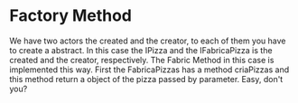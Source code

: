 # Factory Method

We have two actors the created and the creator, to each of them you have to create a abstract.
In this case the IPizza and the IFabricaPizza is the created and the creator, respectively. 
The Fabric Method in this case is implemented this way. First the FabricaPizzas has a method criaPizzas and this method return a object of the pizza passed by parameter. Easy, don't you? 